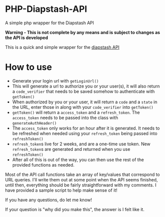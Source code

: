 # PHP-Diapstash-API
A simple php wrapper for the Diapstash API

**Warning - This is not complete by any means and is subject to changes as the API is developed**

This is a quick and simple wrapper for the [diapstash API](https://api.diapstash.com/)

# How to use
- Generate your login url with `getLoginUrl()`
- This will generate a url to authorize you or your user(s), it will also return a `code_verifier` that needs to be saved somehow to authenticate with `getToken()`
- When authorized by you or your user, it will return a `code` and a `state` in the URL, enter those in along with your `code_verifier` into `getToken()`
- `getToken()` will return a `access_token` and a `refresh_token`. The `access_token` needs to be passed into the class with `generateAuthHeader()`
- The `access_token` only works for an hour after it is generated. It needs to be refreshed when needed using your `refresh_token` being passed into `refreshToken()`
- `refresh_token`s live for 2 weeks, and are a one-time use token. New `refresh_token`s are generated and returned when you use `refreshToken()`
- After all of this is out of the way, you can then use the rest of the provided functions as needed.

Most of the API call functions take an array of key/values that correspond to URL queries. I'll write them out at some point when the API seems finished, until then, everything should be fairly straightforward with my comments.
I have provided a sample script to help make sense of it!

If you have any questions, do let me know!

If your question is "why did you make this", the answer is I felt like it.
